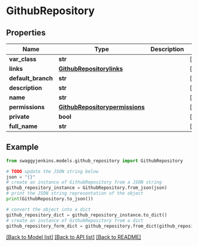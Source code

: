 # GithubRepository


## Properties

Name | Type | Description | Notes
------------ | ------------- | ------------- | -------------
**var_class** | **str** |  | [optional] 
**links** | [**GithubRepositorylinks**](GithubRepositorylinks.md) |  | [optional] 
**default_branch** | **str** |  | [optional] 
**description** | **str** |  | [optional] 
**name** | **str** |  | [optional] 
**permissions** | [**GithubRepositorypermissions**](GithubRepositorypermissions.md) |  | [optional] 
**private** | **bool** |  | [optional] 
**full_name** | **str** |  | [optional] 

## Example

```python
from swaggyjenkins.models.github_repository import GithubRepository

# TODO update the JSON string below
json = "{}"
# create an instance of GithubRepository from a JSON string
github_repository_instance = GithubRepository.from_json(json)
# print the JSON string representation of the object
print(GithubRepository.to_json())

# convert the object into a dict
github_repository_dict = github_repository_instance.to_dict()
# create an instance of GithubRepository from a dict
github_repository_form_dict = github_repository.from_dict(github_repository_dict)
```
[[Back to Model list]](../README.md#documentation-for-models) [[Back to API list]](../README.md#documentation-for-api-endpoints) [[Back to README]](../README.md)



